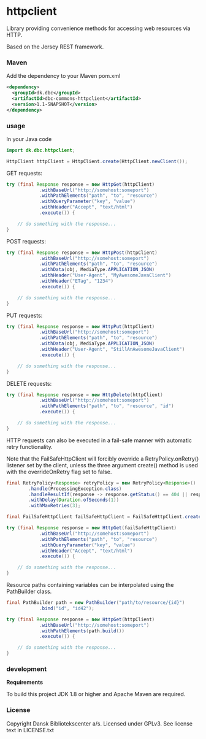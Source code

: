 httpclient
==========

Library providing convenience methods for accessing web resources via HTTP.

Based on the Jersey REST framework.

### Maven

Add the dependency to your Maven pom.xml

```xml
<dependency>
  <groupId>dk.dbc</groupId>
  <artifactId>dbc-commons-httpclient</artifactId>
  <version>1.1-SNAPSHOT</version>
</dependency>
```

### usage

In your Java code

```java
import dk.dbc.httpclient;

HttpClient httpClient = HttpClient.create(HttpClient.newClient());
```

GET requests:

```java
try (final Response response = new HttpGet(httpClient)
            .withBaseUrl("http://somehost:someport")
            .withPathElements("path", "to", "resource")
            .withQueryParameter("key", "value")
            .withHeader("Accept", "text/html")
            .execute()) {

    // do something with the response...
}
```

POST requests:

```java
try (final Response response = new HttpPost(httpClient)
            .withBaseUrl("http://somehost:someport")
            .withPathElements("path", "to", "resource")
            .withData(obj, MediaType.APPLICATION_JSON)
            .withHeader("User-Agent", "MyAwesomeJavaClient")
            .withHeader("ETag", "1234")
            .execute()) {

    // do something with the response...
}
```

PUT requests:

```java
try (final Response response = new HttpPut(httpClient)
            .withBaseUrl("http://somehost:someport")
            .withPathElements("path", "to", "resource")
            .withData(obj, MediaType.APPLICATION_JSON)
            .withHeader("User-Agent", "StillAnAwesomeJavaClient")
            .execute()) {

    // do something with the response...
}
```

DELETE requests:

```java
try (final Response response = new HttpDelete(httpClient)
            .withBaseUrl("http://somehost:someport")
            .withPathElements("path", "to", "resource", "id")
            .execute()) {

    // do something with the response...
}
```

HTTP requests can also be executed in a fail-safe manner with automatic retry functionality.

Note that the FailSafeHttpClient will forcibly override a RetryPolicy.onRetry() listener set by the client, 
unless the three argument create() method is used with the overrideOnRetry flag set to false.

```java
final RetryPolicy<Response> retryPolicy = new RetryPolicy<Response>()
        .handle(ProcessingException.class)
        .handleResultIf(response -> response.getStatus() == 404 || response.getStatus() == 500)
        .withDelay(Duration.ofSeconds(1))
        .withMaxRetries(3);

final FailSafeHttpClient failSafeHttpClient = FailSafeHttpClient.create(HttpClient.newClient(), retryPolicy);

try (final Response response = new HttpGet(failSafeHttpClient)
            .withBaseUrl("http://somehost:someport")
            .withPathElements("path", "to", "resource")
            .withQueryParameter("key", "value")
            .withHeader("Accept", "text/html")
            .execute()) {

    // do something with the response...
}
```

Resource paths containing variables can be interpolated using the PathBuilder class.

```java
final PathBuilder path = new PathBuilder("path/to/resource/{id}")
            .bind("id", "id42");

try (final Response response = new HttpGet(httpClient)
            .withBaseUrl("http://somehost:someport")
            .withPathElements(path.build())
            .execute()) {

    // do something with the response...
}
```

### development

**Requirements**

To build this project JDK 1.8 or higher and Apache Maven are required.

### License

Copyright Dansk Bibliotekscenter a/s. Licensed under GPLv3.
See license text in LICENSE.txt